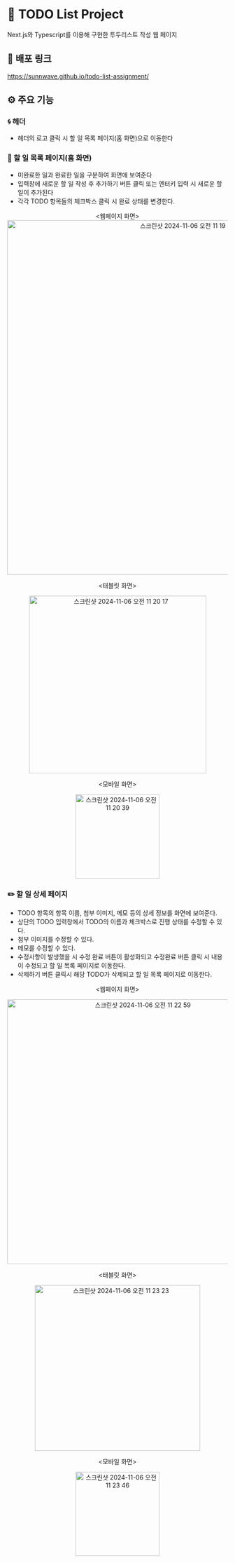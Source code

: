 # 📌 TODO List Project

Next.js와 Typescript를 이용해 구현한 투두리스트 작성 웹 페이지

## 🔗 배포 링크

https://sunnwave.github.io/todo-list-assignment/

## ⚙️ 주요 기능

### 🌀 헤더

- 헤더의 로고 클릭 시 할 일 목록 페이지(홈 화면)으로 이동한다

### 📝 할 일 목록 페이지(홈 화면)

- 미완료한 일과 완료한 일을 구분하여 화면에 보여준다
- 입력창에 새로운 할 일 작성 후 추가하기 버튼 클릭 또는 엔터키 입력 시 새로운 할 일이 추가된다
- 각각 TODO 항목들의 체크박스 클릭 시 완료 상태를 변경한다.

<center>
<웹페이지 화면>

<img width="809" alt="스크린샷 2024-11-06 오전 11 19 44" src="https://github.com/user-attachments/assets/3d6fa69b-092f-4c64-ad39-6d05215c372d">

<태블릿 화면>

<img width="405" alt="스크린샷 2024-11-06 오전 11 20 17" src="https://github.com/user-attachments/assets/67556086-904f-48ab-9a03-141a12088968">

<모바일 화면>

<img width="192" alt="스크린샷 2024-11-06 오전 11 20 39" src="https://github.com/user-attachments/assets/5ff1e740-a1ee-453b-8630-3c690b8a5f3b">

</center>

### ✏️ 할 일 상세 페이지

- TODO 항목의 항목 이름, 첨부 이미지, 메모 등의 상세 정보를 화면에 보여준다.
- 상단의 TODO 입력창에서 TODO의 이름과 체크박스로 진행 상태를 수정할 수 있다.
- 첨부 이미지를 수정할 수 있다.
- 메모를 수정할 수 있다.
- 수정사항이 발생했을 시 수정 완료 버튼이 활성화되고 수정완료 버튼 클릭 시 내용이 수정되고 할 일 목록 페이지로 이동한다.
- 삭제하기 버튼 클릭시 해당 TODO가 삭제되고 할 일 목록 페이지로 이동한다.

<center>

<웹페이지 화면>

<img width="604" alt="스크린샷 2024-11-06 오전 11 22 59" src="https://github.com/user-attachments/assets/40fb5b96-c23b-445d-996e-c748f792ee54">

<태블릿 화면>

<img width="378" alt="스크린샷 2024-11-06 오전 11 23 23" src="https://github.com/user-attachments/assets/d0b3341a-3247-4971-a8d0-6629197af6b0">

<모바일 화면>

<img width="192" alt="스크린샷 2024-11-06 오전 11 23 46" src="https://github.com/user-attachments/assets/fc2494ee-280d-4612-b093-7550fcd5a1b5">

</center>
